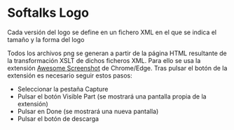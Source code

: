 # Softalks Logo
Cada versión del logo se define en un fichero XML en el que se indica el tamaño y la forma del logo

Todos los archivos png se generan a partir de la página HTML resultante de la transformación XSLT de dichos ficheros XML. Para ello se usa la extensión [Awesome Screenshot](https://chrome.google.com/webstore/detail/awesome-screenshot-and-sc/nlipoenfbbikpbjkfpfillcgkoblgpmj) de Chrome/Edge. Tras pulsar el botón de la extensión es necesario seguir estos pasos:
- Seleccionar la pestaña Capture 
- Pulsar el botón Visible Part (se mostrará una pantalla propia de la extensión)
- Pulsar en Done (se mostrará una nueva pantalla)
- Pulsar el botón de descarga
